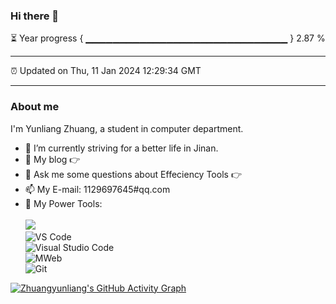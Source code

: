### Hi there 👋

⏳ Year progress { ▁▁▁▁▁▁▁▁▁▁▁▁▁▁▁▁▁▁▁▁▁▁▁▁▁▁▁▁▁▁ } 2.87 %

---

⏰ Updated on Thu, 11 Jan 2024 12:29:34 GMT

---

### About me      

I'm Yunliang Zhuang, a student in computer department.    

- 🔭 I’m currently striving for a better life in Jinan.     
- 🤔 My blog 👉        
- 💬 Ask me some questions about Effeciency Tools 👉 
- 📫 My E-mail: 1129697645#qq.com          
- 🔧 My Power Tools: </br>   
![](https://img.shields.io/badge/%E5%86%99%E4%BD%9C%E5%B7%A5%E5%85%B7-VS%20Code-blue)     
![VS Code](https://img.shields.io/badge/%E5%86%99%E4%BD%9C%E5%B7%A5%E5%85%B7-VS%20Code-blue)     
![Visual Studio Code](https://img.shields.io/badge/Visual_Studio_Code-007ACC?style=flat-square&logo=Visual-Studio-Code&logoColor=white)       
![MWeb](https://img.shields.io/badge/%E5%9B%BE%E5%BA%8A-MWeb-lightgrey)          
![Git](https://img.shields.io/badge/-Git-black?style=plastic&logo=git)     

[![Zhuangyunliang's GitHub Activity Graph](https://activity-graph.herokuapp.com/graph?username=Zhuangyunliang&theme=xcode)](https://github.com/Zhuangyunliang)

